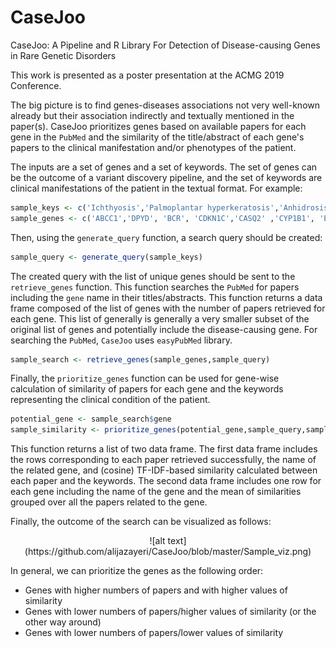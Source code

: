 # CaseJoo
CaseJoo: A Pipeline and R Library For Detection of Disease-causing Genes in Rare Genetic Disorders

This work is presented as a poster presentation at the ACMG 2019 Conference.

The big picture is to find genes-diseases associations not very well-known already but their association indirectly and textually mentioned in the paper(s). 
CaseJoo prioritizes genes based on available papers for each gene in the `PubMed` and the similarity of the title/abstract of each gene's papers to the clinical manifestation and/or phenotypes of the patient. 

The inputs are a set of genes and a set of keywords. The set of genes can be the outcome of a variant discovery pipeline, and the set of keywords are clinical manifestations of the patient in the textual format. For example:

```R
sample_keys <- c('Ichthyosis','Palmoplantar hyperkeratosis','Anhidrosis','Erythroderma','Ectropion')
sample_genes <- c('ABCC1','DPYD', 'BCR', 'CDKN1C','CASQ2' ,'CYP1B1', 'ELOVL4','ITGA10' ,'KRT10','JTB' ,'KRT4','MRC1' ,'NIPA1', 'ORAI1','FBXL3' ,'PSORS1C1','RGL3' ,'RAD50','DDR1' ,'SQSTM1')
```

Then, using the `generate_query` function, a search query should be created:

```R
sample_query <- generate_query(sample_keys)
```

The created query with the list of unique genes should be sent to the `retrieve_genes` function. This function searches the `PubMed` for papers including the `gene` name in their titles/abstracts. This function returns a data frame composed of the list of genes with the number of papers retrieved for each gene. This list of generally is generally a very smaller subset of the original list of genes and potentially include the disease-causing gene. For searching the `PubMed`, `CaseJoo` uses `easyPubMed` library.

```R
sample_search <- retrieve_genes(sample_genes,sample_query)
```

Finally, the `prioritize_genes` function can be used for gene-wise calculation of similarity of papers for each gene and the keywords representing the clinical condition of the patient. 

```R
potential_gene <- sample_search$gene
sample_similarity <- prioritize_genes(potential_gene,sample_query,sample_keys)
```

This function returns a list of two data frame. The first data frame includes the rows corresponding to each paper retrieved successfully, the name of the related gene, and (cosine) TF-IDF-based similarity calculated between each paper and the keywords. The second data frame includes one row for each gene including the name of the gene and the mean of similarities grouped over all the papers related to the gene.

Finally, the outcome of the search can be visualized as follows:

<p align="center">
![alt text](https://github.com/alijazayeri/CaseJoo/blob/master/Sample_viz.png)
</p>

In general, we can prioritize the genes as the following order:
- Genes with higher numbers of papers and with higher values of similarity
- Genes with lower numbers of papers/higher values of similarity (or the other way around)
- Genes with lower numbers of papers/lower values of similarity
